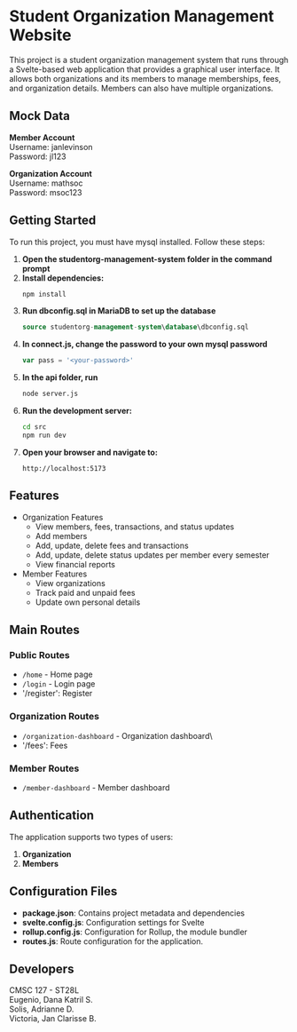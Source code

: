 # Student Organization Management Website

This project is a student organization management system that runs through a Svelte-based web application that provides a graphical user interface. 
It allows both organizations and its members to manage memberships, fees, and organization details. Members can also have multiple organizations.

## Mock Data
**Member Account**  
Username: janlevinson  
Password: jl123

**Organization Account**  
Username: mathsoc  
Password: msoc123

## Getting Started

To run this project, you must have mysql installed. Follow these steps:

1. **Open the studentorg-management-system folder in the command prompt**  
2. **Install dependencies:**
   ```bash
   npm install
   ```
3. **Run dbconfig.sql in MariaDB to set up the database**
   ```sql
   source studentorg-management-system\database\dbconfig.sql
   ```
4. **In connect.js, change the password to your own mysql password**
   ```javascript
   var pass = '<your-password>'
   ```
5. **In the api folder, run**
   ```bash
   node server.js
   ```
6. **Run the development server:**
   ```bash
   cd src
   npm run dev
   ```
7. **Open your browser and navigate to:**
   ```
   http://localhost:5173
   ```
   
## Features
- Organization Features
  - View members, fees, transactions, and status updates
  - Add members
  - Add, update, delete fees and transactions
  - Add, update, delete status updates per member every semester
  - View financial reports
- Member Features
  - View organizations
  - Track paid and unpaid fees
  - Update own personal details

## Main Routes

### Public Routes
- `/home` - Home page
- `/login` - Login page
- '/register': Register

### Organization Routes
- `/organization-dashboard` - Organization dashboard\
- '/fees': Fees

### Member Routes
- `/member-dashboard` - Member dashboard

## Authentication

The application supports two types of users:
1. **Organization**
3. **Members**

## Configuration Files

- **package.json**: Contains project metadata and dependencies
- **svelte.config.js**: Configuration settings for Svelte
- **rollup.config.js**: Configuration for Rollup, the module bundler
- **routes.js**: Route configuration for the application.

## Developers
CMSC 127 - ST28L  
Eugenio, Dana Katril S.  
Solis, Adrianne D.  
Victoria, Jan Clarisse B.  


